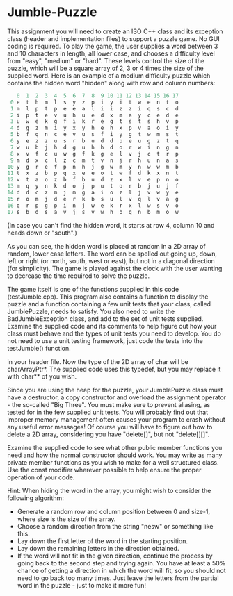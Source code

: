# Jumble-Puzzle
This assignment you will need to create an ISO C++ class and its exception class (header and implementation files) to support a puzzle game. No GUI coding is required. To play the game, the user supplies a word between 3 and 10 characters in length, all lower case, and chooses a difficulty level from "easy", "medium" or "hard". These levels control the size of the puzzle, which will be a square array of 2, 3 or 4 times the size of the supplied word. Here is an example of a medium difficulty puzzle which contains the hidden word "hidden" along with row and column numbers:

```swift
   0  1  2  3  4  5  6  7  8  9 10 11 12 13 14 15 16 17 
 0 e  t  h  m  l  s  y  z  p  i  y  i  t  w  e  n  t  o  
 1 m  l  p  t  p  e  e  a  l  i  i  z  z  i  q  s  c  d  
 2 i  p  t  e  v  u  h  u  e  d  x  m  a  y  c  e  d  e  
 3 u  w  e  k  g  f  i  k  r  e  g  t  s  t  s  h  v  p  
 4 d  g  z  m  i  y  x  y  h  e  h  x  p  v  a  o  i  y  
 5 b  f  q  n  c  e  v  u  s  f  i  y  g  t  w  m  s  t  
 6 y  e  z  z  u  s  r  b  u  d  d  p  e  u  g  z  t  q  
 7 w  u  b  j  h  d  g  u  h  h  d  o  r  w  i  n  g  n  
 8 x  v  f  c  u  w  g  f  k  g  e  l  v  j  c  t  r  p  
 9 m  d  x  c  l  z  c  m  t  v  n  j  r  h  u  n  a  s  
10 y  g  r  e  f  p  n  h  j  g  w  m  y  n  w  w  m  b  
11 t  x  z  b  p  q  x  e  e  o  t  w  f  d  k  x  n  t  
12 v  t  a  o  z  b  f  b  u  d  z  x  l  v  e  p  n  o  
13 m  q  y  n  k  d  o  j  p  u  t  o  r  b  j  u  j  f  
14 d  d  c  z  m  j  m  g  a  i  o  z  l  j  v  w  y  e  
15 r  o  m  j  d  e  r  k  b  s  u  l  v  q  l  v  a  g  
16 q  r  p  g  p  i  n  j  w  e  k  r  x  l  w  s  v  o  
17 s  b  d  s  a  v  j  s  v  w  h  b  q  n  b  m  o  w 
```


(In case you can't find the hidden word, it starts at row 4, column 10 and heads down or "south".)

As you can see, the hidden word is placed at random in a 2D array of random, lower case letters. The word can be spelled out going up, down, left or right (or north, south, west or east), but not in a diagonal direction (for simplicity). The game is played against the clock with the user wanting to decrease the time required to solve the puzzle.

The game itself is one of the functions supplied in this code (testJumble.cpp). This program also contains a function to display the puzzle and a function containing a few unit tests that your class, called JumblePuzzle, needs to satisfy. You also need to write the BadJumbleException class, and add to the set of unit tests supplied. Examine the supplied code and its comments to help figure out how your class must behave and the types of unit tests you need to develop. You do not need to use a unit testing framework, just code the tests into the testJumble() function.

in your header file. Now the type of the 2D array of char will be charArrayPtr*. The supplied code uses this typedef, but you may replace it with char** of you wish.

Since you are using the heap for the puzzle, your JumblePuzzle class must have a destructor, a copy constructor and overload the assignment operator - the so-called "Big Three". You must make sure to prevent aliasing, as tested for in the few supplied unit tests. You will probably find out that improper memory management often causes your program to crash without any useful error messages! Of course you will have to figure out how to delete a 2D array, considering you have "delete[]", but not "delete[][]".

Examine the supplied code to see what other public member functions you need and how the normal constructor should work. You may write as many private member functions as you wish to make for a well structured class. Use the const modifier wherever possible to help ensure the proper operation of your code.

Hint: When hiding the word in the array, you might wish to consider the following algorithm:

- Generate a random row and column position between 0 and size-1, where size is the size of the array.
- Choose a random direction from the string "nesw" or something like this.
- Lay down the first letter of the word in the starting position.
- Lay down the remaining letters in the direction obtained.
- If the word will not fit in the given direction, continue the process by going back to the second step and trying again. You have at least a 50% chance of getting a direction in which the word will fit, so you should not need to go back too many times. Just leave the letters from the partial word in the puzzle - just to make it more fun!
